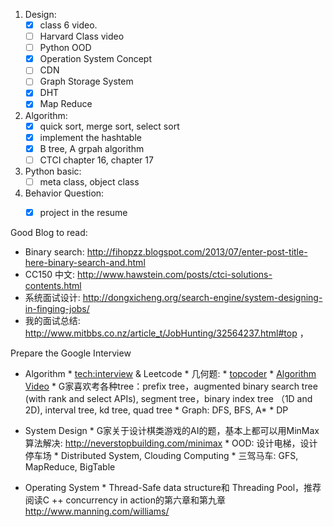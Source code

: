 1. Design:
    * [x] class 6 video. 
    * [ ] Harvard Class video 
    * [ ] Python OOD 
    * [x] Operation System Concept 
    * [ ] CDN
    * [ ] Graph Storage System
    * [x] DHT
    * [x] Map Reduce 

2. Algorithm:
    * [x] quick sort, merge sort, select sort
    * [x] implement the hashtable 
    * [x] B tree, A grpah algorithm 
    * [ ] CTCI chapter 16, chapter 17

3. Python basic:
    * [ ] meta class, object class

4. Behavior Question:
    * [x] project in the resume 



Good Blog to read:

* Binary search: http://fihopzz.blogspot.com/2013/07/enter-post-title-here-binary-search-and.html
* CC150 中文: http://www.hawstein.com/posts/ctci-solutions-contents.html
* 系统面试设计: http://dongxicheng.org/search-engine/system-designing-in-finging-jobs/
* 我的面试总结: http://www.mitbbs.co.nz/article_t/JobHunting/32564237.html#top
，

Prepare the Google Interview 
* Algorithm 
      * [tech:interview](http://www.fgdsb.com/) & Leetcode 
      * 几何题: 
         * [topcoder](http://help.topcoder.com/data-science/competing-in-algorithm-challenges/algorithm-tutorials/)
         * [Algorithm Video](https://www.youtube.com/watch?v=Igr6yONkpIQ) 
      * G家喜欢考各种tree：prefix tree，augmented binary search tree (with  rank and select APIs), segment tree，binary index tree （1D and 2D),  interval tree, kd tree, quad tree 
      * Graph: DFS, BFS, A*
      * DP

* System Design
      * G家关于设计棋类游戏的AI的题，基本上都可以用MinMax 算法解决: http://neverstopbuilding.com/minimax
      * OOD: 设计电梯，设计停车场
      * Distributed System, Clouding Computing 
      * 三驾马车: GFS, MapReduce, BigTable 

* Operating System
      * Thread-Safe data structure和 Threading Pool，推荐阅读C ++ concurrency in action的第六章和第九章 http://www.manning.com/williams/
